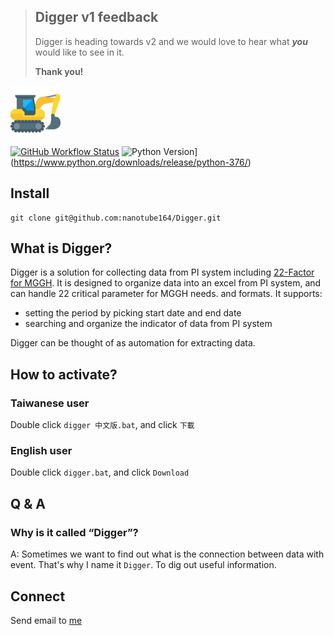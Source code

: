 > ## Digger v1 feedback
> Digger is heading towards v2 and we would love to hear what _**you**_ would like to see in it. 
>
> **Thank you!**

![Digger](logo.png?raw=true)

[![GitHub Workflow Status](https://img.shields.io/github/actions/workflow/status/spf13/viper/ci.yaml?branch=master&style=flat-square)](https://github.com/spf13/viper/actions?query=workflow%3ACI)
![Python Version]([https://img.shields.io/badge/go%20version-%3E=1.16-61CFDD.svg?style=flat-square)](https://www.python.org/downloads/release/python-376/)


## Install

```shell
git clone git@github.com:nanotube164/Digger.git
```

## What is Digger?

Digger is a solution for collecting data from PI system including [22-Factor for MGGH](https://).
It is designed to organize data into an excel from PI system, and can handle 22 critical parameter for MGGH needs.
and formats. It supports:

* setting the period by picking start date and end date
* searching and organize the indicator of data from PI system


Digger can be thought of as automation for extracting data.


## How to activate?

### Taiwanese user 

Double click `digger 中文版.bat`, and click `下載`

### English user

Double click `digger.bat`, and click `Download`

## Q & A

### Why is it called “Digger”?

A: Sometimes we want to find out what is the connection between data with event. That's why I name it `Digger`. To dig out useful information.

## Connect

Send email to [me](nicholas.cheng.1106@gmail.com)

